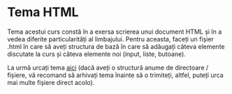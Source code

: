 # Tema HTML

Tema acestui curs constă în a exersa scrierea unui document HTML și în a vedea diferite particularități al limbajului. Pentru aceasta, faceți un fișier .html în care să aveți structura de bază în care să adăugați câteva elemente discutate la curs și câteva elemente noi \(input, liste, butoane\).

La urmă urcați tema [aici](https://www.dropbox.com/request/Ep9pus8PXC26eY96gK71) \(dacă aveți o structură anume de directoare / fișiere, vă recomand să arhivați tema înainte să o trimiteți, altfel, puteți urca mai multe fișiere direct acolo\).

